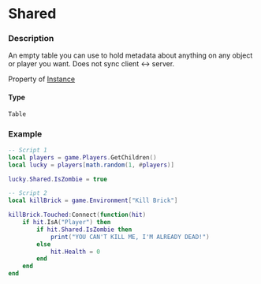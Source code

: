 # Shared

### Description

An empty table you can use to hold metadata about anything on any object or player you want. Does not sync client <-> server.

Property of [Instance](/classes/Instance/)

#### Type

`Table`

### Example

```lua
-- Script 1
local players = game.Players.GetChildren()
local lucky = players[math.random(1, #players)]

lucky.Shared.IsZombie = true

-- Script 2
local killBrick = game.Environment["Kill Brick"]

killBrick.Touched:Connect(function(hit)
    if hit.IsA("Player") then
        if hit.Shared.IsZombie then
            print("YOU CAN'T KILL ME, I'M ALREADY DEAD!")
        else
            hit.Health = 0
        end
    end
end
```
